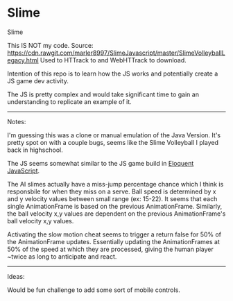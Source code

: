 # Slime
Slime

This IS NOT my code. 
Source: https://cdn.rawgit.com/marler8997/SlimeJavascript/master/SlimeVolleyballLegacy.html
Used to HTTrack to and WebHTTrack to download.

Intention of this repo is to learn how the JS works and potentially create a JS game dev activity.

The JS is pretty complex and would take significant time to gain an understanding to replicate an example of it.

---

Notes:

I'm guessing this was a clone or manual emulation of the Java Version. It's pretty spot on with a couple bugs, seems like the Slime Volleyball I played back in highschool.

The JS seems somewhat similar to the JS game build in [Eloquent JavaScript](https://eloquentjavascript.net/16_game.html).

The AI slimes actually have a miss-jump percentage chance which I think is responsbile for when they miss on a serve.
Ball speed is determined by x and y velocity values between small range (ex: 15-22).
It seems that each single AnimationFrame is based on the previous AnimationFrame.
Similarly, the ball velocity x,y values are dependent on the previous AnimationFrame's ball velocity x,y values.

Activating the slow motion cheat seems to trigger a return false for 50% of the AnimationFrame updates.
Essentially updating the AnimationFrames at 50% of the speed at which they are processed, giving the human player ~twice as long to anticipate and react.

---

Ideas:

Would be fun challenge to add some sort of mobile controls.
